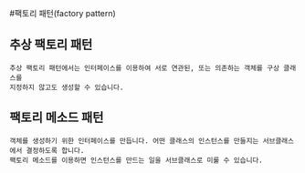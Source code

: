 #팩토리 패턴(factory pattern)
## 추상 팩토리 패턴
```
추상 팩토리 패턴에서는 인터페이스를 이용하여 서로 연관된, 또는 의존하는 객체를 구상 클래스를 
지정하지 않고도 생성할 수 있습니다.
```

## 팩토리 메소드 패턴
```
객체를 생성하기 위한 인터페이스를 만듭니다. 어떤 클래스의 인스턴스를 만들지는 서브클래스에서 결정하도록 합니다. 
팩토리 메소드를 이용하면 인스턴스를 만드는 일을 서브클래스로 미룰 수 있습니다.
```